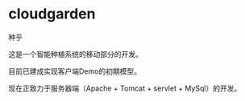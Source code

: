 # cloudgarden
种乎

这是一个智能种植系统的移动部分的开发。

目前已建成实现客户端Demo的初期模型。

现在正致力于服务器端（Apache + Tomcat + servlet + MySql）的开发。
